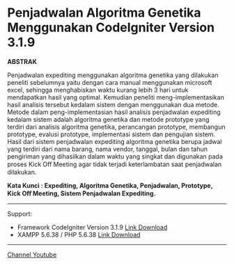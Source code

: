 # Penjadwalan Algoritma Genetika Menggunakan CodeIgniter Version 3.1.9

**ABSTRAK**

Penjadwalan expediting menggunakan algoritma genetika yang dilakukan peneliti sebelumnya yaitu dengan cara manual menggunakan microsoft excel, sehingga menghabiskan waktu kurang lebih 3 hari untuk mendapatkan hasil yang optimal. Kemudian peneliti meng-implementasikan hasil analisis tersebut kedalam sistem dengan menggunakan dua metode. Metode dalam peng-implementasian hasil analisis penjadwalan expediting kedalam sistem adalah algoritma genetika dan metode prototype yang terdiri dari analisis algoritma genetika, perancangan prototype, membangun prototype, evalusi prototype, implementasi sistem dan pengujian sistem. Hasil dari sistem penjadwalan expediting algoritma genetika berupa jadwal yang terdiri dari nama barang, nama vendor, tanggal, bulan dan tahun pengiriman yang dihasilkan dalam waktu yang singkat dan digunakan pada proses Kick Oﬀ Meeting agar tidak terjadi keterlambatan saat penjadwalan dilakukan.

**Kata Kunci : Expediting, Algoritma Genetika, Penjadwalan, Prototype, Kick Oﬀ Meeting, Sistem Penjadwalan Expediting.**

-----
Support:
- Framework CodeIgniter Version 3.1.9 [Link Download](https://codeigniter.com/)
- XAMPP 5.6.38 / PHP 5.6.38 [Link Download](https://www.apachefriends.org/download.html)

-----
[Channel Youtube](https://www.youtube.com/channel/UC3giPltx3oAflwwqs2-YYaQ)
